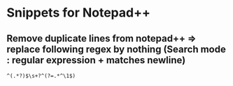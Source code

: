 # Snippets for Notepad++

## Remove duplicate lines from notepad++ => replace following regex by nothing (Search mode : regular expression + matches newline) 

```regex
^(.*?)$\s+?^(?=.*^\1$) 
```